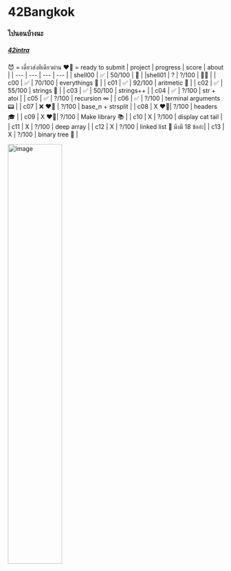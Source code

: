 # 42Bangkok
### ไปนอนบ้างนะ
##### [42intra](https://profile.intra.42.fr)
😈 = เดี๋ยวส่งทีเดียวผ่าน
❤️‍🔥 = ready to submit
| project | progress | score | about | 
| --- | --- | --- | --- |
| shell00 | ✅ | 50/100 | 🦀 |
|shell01 | ? | ?/100 | 🦀🦞 |
| c00 | ✅ | 70/100 | everythings 🥹 |
| c01 | ✅ | 92/100 | aritmetic 🔢 |
| c02 | ✅ | 55/100 | strings 🧵 |
| c03 | ✅ | 50/100 | strings++ |
| c04 | ✅ | ?/100 | str + atoi |
| c05 | ✅ | ?/100 | recursion ∞ |
| c06 | ✅ | ?/100 | terminal arguments 📟 |
| c07 | ❌ ❤️‍🔥 | ?/100 | base_n + strsplit |
| c08 | X ❤️‍🔥| ?/100 | headers 🎓 |
| c09 | X ❤️‍🔥| ?/100 | Make library 📚 |
| c10 | X | ?/100 | display cat tail |
| c11 | X | ?/100 | deep array |
| c12 | X | ?/100 | linked list 🔗 มึงมี 18 ข้ออ่ะ|
| c13 | X | ?/100 | binary tree 🌴 |

<img width="50%" alt="image" src="https://user-images.githubusercontent.com/61963667/197270663-aa1f8187-964a-4acb-b05d-98f98ae0d745.png">

